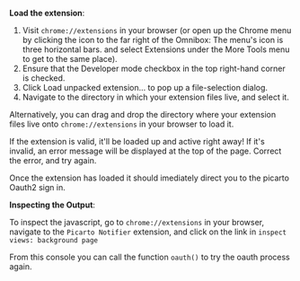 **Load the extension**:

1. Visit `chrome://extensions` in your browser (or open up the Chrome menu by clicking the icon to the far right of the Omnibox:  The menu's icon is three horizontal bars. and select Extensions under the More Tools menu to get to the same place).
2. Ensure that the Developer mode checkbox in the top right-hand corner is checked.
3. Click Load unpacked extension… to pop up a file-selection dialog.
4. Navigate to the directory in which your extension files live, and select it.

Alternatively, you can drag and drop the directory where your extension files live onto `chrome://extensions` in your browser to load it.

If the extension is valid, it'll be loaded up and active right away! If it's invalid, an error message will be displayed at the top of the page. Correct the error, and try again.

Once the extension has loaded it should imediately direct you to the picarto Oauth2 sign in.

**Inspecting the Output**:

To inspect the javascript, go to `chrome://extensions` in your browser, navigate to the `Picarto Notifier` extension, and click on the link in `inspect views: background page`

From this console you can call the function `oauth()` to try the oauth process again.

